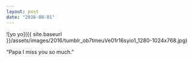 ```yaml
---
layout: post
date: "2016-08-01"
---
```


![yo yo]({{ site.baseurl }}/assets/images/2016/tumblr_ob7tmeuVe01r16syio1_1280-1024x768.jpg)

“Papa I miss you so much.”
